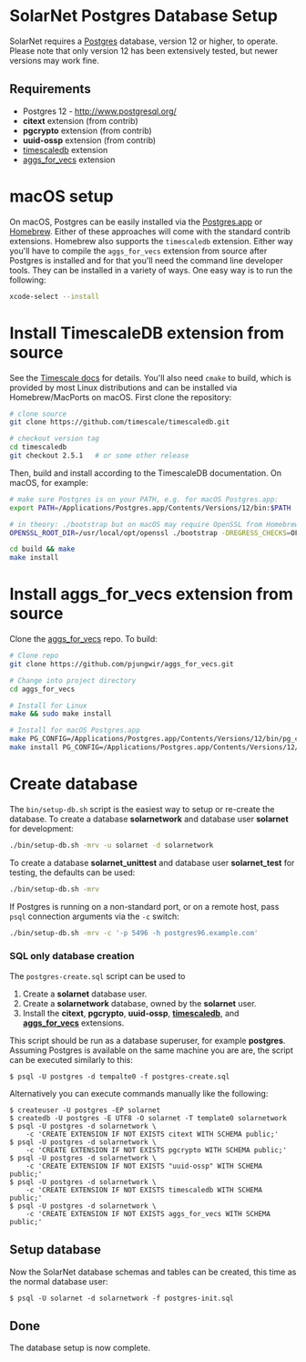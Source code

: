 # SolarNet Postgres Database Setup

SolarNet requires a [Postgres][pgsql] database, version 12 or higher, to operate. Please note that
only version 12 has been extensively tested, but newer versions may work fine.

## Requirements

 * Postgres 12 - http://www.postgresql.org/
 * **citext** extension (from contrib)
 * **pgcrypto** extension (from contrib)
 * **uuid-ossp** extension (from contrib)
 * [timescaledb](https://docs.timescale.com/) extension
 * [aggs_for_vecs](https://github.com/pjungwir/aggs_for_vecs) extension
 
# macOS setup

On macOS, Postgres can be easily installed via the [Postgres.app](https://postgresapp.com/) or
[Homebrew](https://brew.sh/). Either of these approaches will come with the standard contrib
extensions. Homebrew also supports the `timescaledb` extension. Either way you'll have to compile
the `aggs_for_vecs` extension from source after Postgres is installed and for that you'll need the
command line developer tools. They can be installed in a variety of ways. One easy way is to run the
following:

```sh
xcode-select --install
```

# Install TimescaleDB extension from source

See the [Timescale docs](https://docs.timescale.com/install/latest/self-hosted/installation-source/)
for details. You'll also need `cmake` to build, which is provided by most Linux distributions and
can be installed via Homebrew/MacPorts on macOS. First clone the repository:

```sh
# clone source
git clone https://github.com/timescale/timescaledb.git

# checkout version tag
cd timescaledb
git checkout 2.5.1   # or some other release
```

Then, build and install according to the TimescaleDB documentation. On macOS, for example:

```sh
# make sure Postgres is on your PATH, e.g. for macOS Postgres.app:
export PATH=/Applications/Postgres.app/Contents/Versions/12/bin:$PATH

# in theory: ./bootstrap but on macOS may require OpenSSL from Homebrew:
OPENSSL_ROOT_DIR=/usr/local/opt/openssl ./bootstrap -DREGRESS_CHECKS=OFF

cd build && make
make install
```


# Install aggs_for_vecs extension from source

Clone the [aggs_for_vecs](https://github.com/pjungwir/aggs_for_vecs) repo. To build:

```sh
# Clone repo
git clone https://github.com/pjungwir/aggs_for_vecs.git

# Change into project directory
cd aggs_for_vecs

# Install for Linux
make && sudo make install

# Install for macOS Postgres.app
make PG_CONFIG=/Applications/Postgres.app/Contents/Versions/12/bin/pg_config
make install PG_CONFIG=/Applications/Postgres.app/Contents/Versions/12/bin/pg_config
```
 

# Create database

The `bin/setup-db.sh` script is the easiest way to setup or re-create the database.
To create a database **solarnetwork** and database user **solarnet** for development:

```sh
./bin/setup-db.sh -mrv -u solarnet -d solarnetwork
```

To create a database **solarnet_unittest** and database user **solarnet_test** for testing,
the defaults can be used:

```sh
./bin/setup-db.sh -mrv
```

If Postgres is running on a non-standard port, or on a remote host, pass `psql` connection
arguments via the `-c` switch:

```sh
./bin/setup-db.sh -mrv -c '-p 5496 -h postgres96.example.com'
```

### SQL only database creation

The `postgres-create.sql` script can be used to

 1. Create a **solarnet** database user.
 2. Create a **solarnetwork** database, owned by the **solarnet** user.
 3. Install the **citext**, **pgcrypto**, **uuid-ossp**, **[timescaledb][timescaledb]**, and 
    **[aggs_for_vecs][aggs_for_vecs]** extensions.

This script should be run as a database superuser, for example **postgres**.
Assuming Postgres is available on the same machine you are are, the script can
be executed similarly to this:

```shell
$ psql -U postgres -d tempalte0 -f postgres-create.sql
```

Alternatively you can execute commands manually like the following:

```shell
$ createuser -U postgres -EP solarnet
$ createdb -U postgres -E UTF8 -O solarnet -T template0 solarnetwork
$ psql -U postgres -d solarnetwork \
	-c 'CREATE EXTENSION IF NOT EXISTS citext WITH SCHEMA public;'
$ psql -U postgres -d solarnetwork \
	-c 'CREATE EXTENSION IF NOT EXISTS pgcrypto WITH SCHEMA public;'
$ psql -U postgres -d solarnetwork \
	-c 'CREATE EXTENSION IF NOT EXISTS "uuid-ossp" WITH SCHEMA public;'
$ psql -U postgres -d solarnetwork \
	-c 'CREATE EXTENSION IF NOT EXISTS timescaledb WITH SCHEMA public;'
$ psql -U postgres -d solarnetwork \
	-c 'CREATE EXTENSION IF NOT EXISTS aggs_for_vecs WITH SCHEMA public;'
```

## Setup database

Now the SolarNet database schemas and tables can be created, this time as the
normal database user:

```shell
$ psql -U solarnet -d solarnetwork -f postgres-init.sql
```

## Done

The database setup is now complete.

[aggs_for_vecs]: https://github.com/pjungwir/aggs_for_vecs
[pgsql]: http://www.postgresql.org/
[timescaledb]: https://docs.timescale.com/

